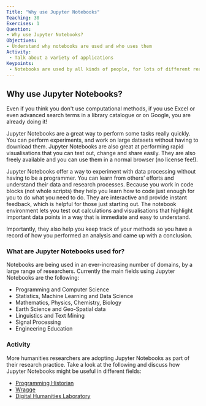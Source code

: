 ```yaml
---
Title: "Why use Jupyter Notebooks"
Teaching: 30
Exercises: 1
Question:
- Why use Jupyter Notebooks?
Objectives:
- Understand why notebooks are used and who uses them
Activity:
 - Talk about a variety of applications
Keypoints:
 - Notebooks are used by all kinds of people, for lots of different reasons
---
```


## Why use Jupyter Notebooks?

Even if you think you don't use computational methods, if you use Excel or even advanced search terms in a library catalogue or on Google, you are already doing it!

Jupyter Notebooks are a great way to perform some tasks really quickly. You can perform experiments, and work on large datasets without having to download them. Jupyter Notebooks are also great at performing rapid visualisations that you can test out, change and share easily. They are also freely available and you can use them in a normal browser (no license fee!).

Jupyter Notebooks offer a way to experiment with data processing without having to be a programmer. You can learn from others’ efforts and understand their data and research processes. Because you work in code blocks (not whole scripts) they help you learn how to code just enough for you to do what you need to do. They are interactive and provide instant feedback, which is helpful for those just starting out. The notebook environment lets you test out calculations and visualisations that highlight important data points in a way that is immediate and easy to understand.

Importantly, they also help you keep track of your methods so you have a record of how you performed an analysis and came up with a conclusion.

### What are Jupyter Notebooks used for?

Notebooks are being used in an ever-increasing number of domains, by a large range of researchers. Currently the main fields using Jupyter Notebooks are the following: 

- Programming and Computer Science
- Statistics, Machine Learning and Data Science
- Mathematics, Physics, Chemistry, Biology
- Earth Science and Geo-Spatial data
- Linguistics and Text Mining
- Signal Processing
- Engineering Education

### Activity

More humanities researchers are adopting Jupyter Notebooks as part of their research practice. Take a look at the following and discuss how Jupyter Notebooks might be useful in different fields:

- [Programming Historian](https://programminghistorian.org/)
- [Wragge](https://github.com/wragge)
- [Digital Humanities Laboratory](https://github.com/dhlab-epfl?language=jupyter+notebook)
